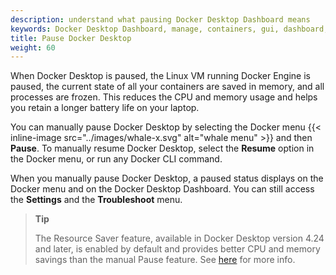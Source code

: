 ```yaml
---
description: understand what pausing Docker Desktop Dashboard means
keywords: Docker Desktop Dashboard, manage, containers, gui, dashboard, pause, user manual
title: Pause Docker Desktop
weight: 60
---
```


When Docker Desktop is paused, the Linux VM running Docker Engine is paused, the current state of all your containers are saved in memory, and all processes are frozen. This reduces the CPU and memory usage and helps you retain a longer battery life on your laptop.

You can manually pause Docker Desktop by selecting the Docker menu {{< inline-image src="../images/whale-x.svg" alt="whale menu" >}} and then **Pause**. To manually resume Docker Desktop, select the **Resume** option in the Docker menu, or run any Docker CLI command.

When you manually pause Docker Desktop, a paused status displays on the Docker menu and on the Docker Desktop Dashboard. You can still access the **Settings** and the **Troubleshoot** menu.

>**Tip**
>
> The Resource Saver feature, available in Docker Desktop version 4.24 and later, is enabled by default and provides better
> CPU and memory savings than the manual Pause feature. See [here](resource-saver.md) for more info.
